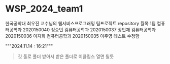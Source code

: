 # WSP_2024_team1
한국공학대 최우진 교수님의 웹서비스프로그래밍 팀프로젝트 repository
월목 1팀
컴퓨터공학과 2020150040 정승민
컴퓨터공학과 2020150037 장민재
컴퓨터공학과 2020150036 이지희
컴퓨터공학과 2020150035 이주영 테스트 수정함

"""2024.11.14 : 16:21"""
> 깃 툴로 폴더 받아서 받은 폴더로 이클립스 열면 될듯
